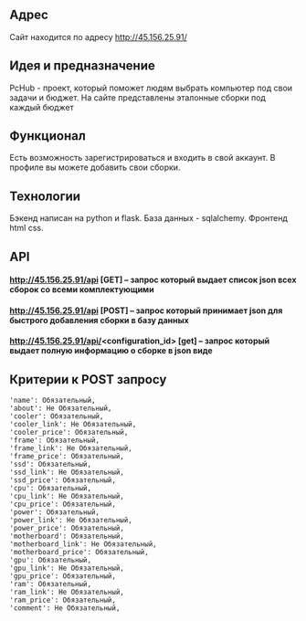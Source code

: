 ## Адрес ##

Сайт находится по адресу http://45.156.25.91/

## Идея и предназначение ##

PcHub - проект, который поможет людям выбрать компьютер под свои задачи и бюджет.
На сайте представлены эталонные сборки под каждый бюджет

## Функционал ##

Есть возможность зарегистрироваться и входить в свой аккаунт.
В профиле вы можете добавить свои сборки.

## Технологии ##

Бэкенд написан на python и flask.
База данных - sqlalchemy.
Фронтенд html css.


## API ##

#### http://45.156.25.91/api [GET] – запрос который выдает список json всех сборок со всеми комплектующими
#### http://45.156.25.91/api [POST] – запрос который принимает json для быстрого добавления сборки в базу данных
#### http://45.156.25.91/api/<configuration_id> [get] – запрос который  выдает полную информацию о сборке в json виде


## Критерии к POST запросу ##

    'name': Обязательный,
    'about': Не Обязательный, 
    'cooler': Обязательный, 
    'cooler_link': Не Обязательный,
    'cooler_price': Обязательный, 
    'frame': Обязательный, 
    'frame_link': Не Обязательный,
    'frame_price': Обязательный,
    'ssd': Обязательный, 
    'ssd_link': Не Обязательный, 
    'ssd_price': Обязательный, 
    'cpu': Обязательный, 
    'cpu_link': Не Обязательный, 
    'cpu_price': Обязательный, 
    'power': Обязательный, 
    'power_link': Не Обязательный,
    'power_price': Обязательный,
    'motherboard': Обязательный, 
    'motherboard_link': Не Обязательный, 
    'motherboard_price': Обязательный,
    'gpu': Обязательный, 
    'gpu_link': Не Обязательный, 
    'gpu_price': Обязательный,
    'ram': Обязательный, 
    'ram_link': Не Обязательный, 
    'ram_price': Обязательный,
    'comment': Не Обязательный, 